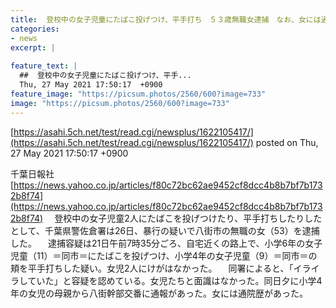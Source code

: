 ```yaml
---
title:  登校中の女子児童にたばこ投げつけ、平手打ち　５３歳無職女逮捕　なお、女には通院歴があるという 
categories:
- news
excerpt: |
  
feature_text: |
  ##  登校中の女子児童にたばこ投げつけ、平手...
  Thu, 27 May 2021 17:50:17  +0900
feature_image: "https://picsum.photos/2560/600?image=733"
image: "https://picsum.photos/2560/600?image=733"
---
```


[https://asahi.5ch.net/test/read.cgi/newsplus/1622105417/](https://asahi.5ch.net/test/read.cgi/newsplus/1622105417/)
posted on Thu, 27 May 2021 17:50:17  +0900

<!--more-->

千葉日報社 [https://news.yahoo.co.jp/articles/f80c72bc62ae9452cf8dcc4b8b7bf7b1732b8f74](https://news.yahoo.co.jp/articles/f80c72bc62ae9452cf8dcc4b8b7bf7b1732b8f74) 　登校中の女子児童2人にたばこを投げつけたり、平手打ちしたりしたとして、千葉県警佐倉署は26日、暴行の疑いで八街市の無職の女（53）を逮捕した。 　逮捕容疑は21日午前7時35分ごろ、自宅近くの路上で、小学6年の女子児童（11）＝同市＝にたばこを投げつけ、小学4年の女子児童（9）＝同市＝の頬を平手打ちした疑い。女児2人にけがはなかった。 　同署によると、「イライラしていた」と容疑を認めている。女児たちと面識はなかった。同日夕に小学4年の女児の母親から八街幹部交番に通報があった。女には通院歴があった。
